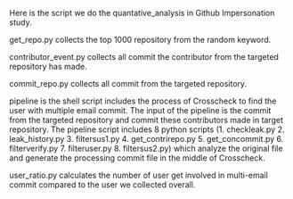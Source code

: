 Here is the script we do the quantative_analysis in Github Impersonation study.

get_repo.py collects the top 1000 repository from the random keyword.

contributor_event.py collects all commit the contributor from the targeted repository has made.

commit_repo.py collects all commit from the targeted repository.

pipeline is the shell script includes the process of Crosscheck to find the user with multiple email commit. The input of the pipeline is the commit from the targeted repository and commit these contributors made in target repository. The pipeline script includes 8 python scripts (1. checkleak.py 2. leak_history.py 3. filtersus1.py 4. get_contrirepo.py 5. get_concommit.py 6. filterverify.py 7. filteruser.py 8. filtersus2.py) which analyze the original file and generate the processing commit file in the middle of Crosscheck.

user_ratio.py calculates the number of user get involved in multi-email commit compared to the user we collected overall. 
